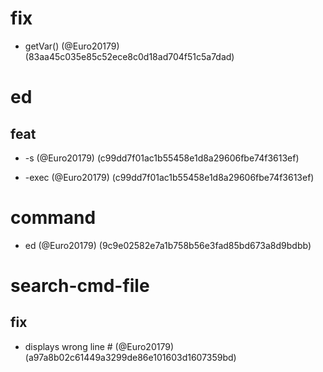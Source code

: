 # fix

* getVar() (@Euro20179) (83aa45c035e85c52ece8c0d18ad704f51c5a7dad)


# ed

## feat

* -s (@Euro20179) (c99dd7f01ac1b55458e1d8a29606fbe74f3613ef)

* -exec (@Euro20179) (c99dd7f01ac1b55458e1d8a29606fbe74f3613ef)


# command

* ed (@Euro20179) (9c9e02582e7a1b758b56e3fad85bd673a8d9bdbb)


# search-cmd-file

## fix

* displays wrong line # (@Euro20179) (a97a8b02c61449a3299de86e101603d1607359bd)


